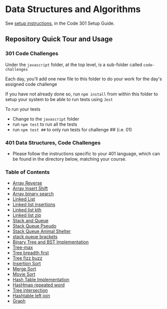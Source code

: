 # Data Structures and Algorithms

See [setup instructions](https://codefellows.github.io/setup-guide/code-301/3-code-challenges), in the Code 301 Setup Guide.

## Repository Quick Tour and Usage

### 301 Code Challenges

Under the `javascript` folder, at the top level, is a sub-folder called `code-challenges`

Each day, you'll add one new file to this folder to do your work for the day's assigned code challenge

If you have not already done so, run `npm install` from within this folder to setup your system to be able to run tests using `Jest`

To run your tests

- Change to the `javascript` folder
- run `npm test` to run all the tests
- run `npm test ##` to only run tests for challenge ## (i.e. 01)

### 401 Data Structures, Code Challenges

- Please follow the instructions specific to your 401 language, which can be found in the directory below, matching your course.

### Table of Contents

- [Array Reverse](python/docs/array_reverse/README.md)
- [Array Insert Shift](python/docs/array_insert_shift/README.md)
- [Array binary search](python/docs/array_binary_search/README.md)
- [Linked List](python/docs/linked_list/READEME.md)
- [Linked list insertions](python/docs/linked_list_insertions/README.md)
- [Linked list kth](python/docs/linked_list_kth/README.md)
- [Linked list zip](python/docs/linked_list_zip/README.md)
- [Stack and Queue](python/docs/stack_and_queue/README.md)
- [Stack Queue Pseudo](python/docs/stack_and_queue/README.md)
- [Stack Queue Animal Shelter](python/docs/stack_queue_animal_shelter/README.md)
- [stack queue brackets](python/docs/stack_queue_brackets/README.md)
- [Binary Tree and BST Implementation](python/docs/trees/README.md)
- [Tree-max](python/docs/tree_max/README.md)
- [Tree breadth first](python/docs/tree_breadth_first/README.md)
- [Tree fizz buzz](python/docs/tree_fizz_buzz/README.md)
- [Insertion Sort](python/docs/insertion/README.md)
- [Merge Sort](python/docs/merge_sort/README.md)
- [Movie Sort](python/docs/movie_sort/README.md)
- [Hash Table Implementation](python/docs/hashtable/README.md)
- [HasHmap repeated word](python/docs/hashtable_repeated_word/README.md)
- [Tree intersection](python/docs/tree_intersection/README.md)
- [Hashtable left join](python/docs/hashtable_left_join/README.md)
- [Graph](python/docs/graph/README.md)
